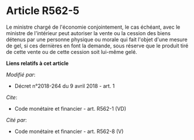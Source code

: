 # Article R562-5

Le ministre chargé de l'économie conjointement, le cas échéant, avec le ministre de l'intérieur peut autoriser la vente ou la
cession des biens détenus par une personne physique ou morale qui fait l'objet d'une mesure de gel, si ces dernières en font
la demande, sous réserve que le produit tiré de cette vente ou de cette cession soit lui-même gelé.

**Liens relatifs à cet article**

_Modifié par_:

  - Décret n°2018-264 du 9 avril 2018 - art. 1

_Cite_:

  - Code monétaire et financier - art. R562-1 (VD)

_Cité par_:

  - Code monétaire et financier - art. R562-8 (V)
